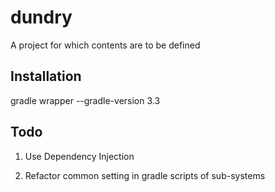 # dundry
A project for which contents are to be defined

## Installation

gradle wrapper --gradle-version 3.3

## Todo

1. Use Dependency Injection

2. Refactor common setting in gradle scripts of sub-systems